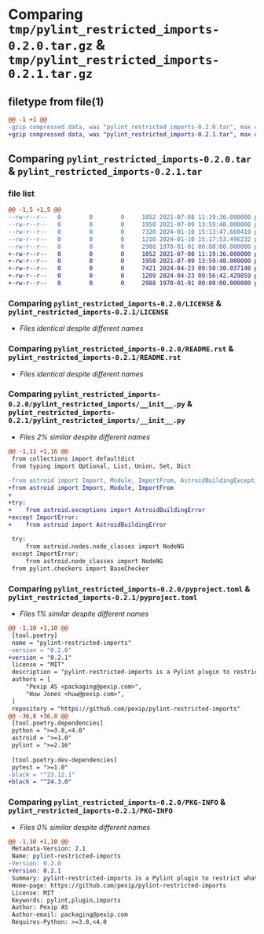 # Comparing `tmp/pylint_restricted_imports-0.2.0.tar.gz` & `tmp/pylint_restricted_imports-0.2.1.tar.gz`

## filetype from file(1)

```diff
@@ -1 +1 @@
-gzip compressed data, was "pylint_restricted_imports-0.2.0.tar", max compression
+gzip compressed data, was "pylint_restricted_imports-0.2.1.tar", max compression
```

## Comparing `pylint_restricted_imports-0.2.0.tar` & `pylint_restricted_imports-0.2.1.tar`

### file list

```diff
@@ -1,5 +1,5 @@
--rw-r--r--   0        0        0     1052 2021-07-08 11:19:36.000000 pylint_restricted_imports-0.2.0/LICENSE
--rw-r--r--   0        0        0     1950 2021-07-09 13:59:48.000000 pylint_restricted_imports-0.2.0/README.rst
--rw-r--r--   0        0        0     7320 2024-01-10 15:13:47.660419 pylint_restricted_imports-0.2.0/pylint_restricted_imports/__init__.py
--rw-r--r--   0        0        0     1210 2024-01-10 15:17:53.496232 pylint_restricted_imports-0.2.0/pyproject.toml
--rw-r--r--   0        0        0     2988 1970-01-01 00:00:00.000000 pylint_restricted_imports-0.2.0/PKG-INFO
+-rw-r--r--   0        0        0     1052 2021-07-08 11:19:36.000000 pylint_restricted_imports-0.2.1/LICENSE
+-rw-r--r--   0        0        0     1950 2021-07-09 13:59:48.000000 pylint_restricted_imports-0.2.1/README.rst
+-rw-r--r--   0        0        0     7421 2024-04-23 09:50:30.037148 pylint_restricted_imports-0.2.1/pylint_restricted_imports/__init__.py
+-rw-r--r--   0        0        0     1209 2024-04-23 09:56:42.429859 pylint_restricted_imports-0.2.1/pyproject.toml
+-rw-r--r--   0        0        0     2988 1970-01-01 00:00:00.000000 pylint_restricted_imports-0.2.1/PKG-INFO
```

### Comparing `pylint_restricted_imports-0.2.0/LICENSE` & `pylint_restricted_imports-0.2.1/LICENSE`

 * *Files identical despite different names*

### Comparing `pylint_restricted_imports-0.2.0/README.rst` & `pylint_restricted_imports-0.2.1/README.rst`

 * *Files identical despite different names*

### Comparing `pylint_restricted_imports-0.2.0/pylint_restricted_imports/__init__.py` & `pylint_restricted_imports-0.2.1/pylint_restricted_imports/__init__.py`

 * *Files 2% similar despite different names*

```diff
@@ -1,11 +1,16 @@
 from collections import defaultdict
 from typing import Optional, List, Union, Set, Dict
 
-from astroid import Import, Module, ImportFrom, AstroidBuildingException
+from astroid import Import, Module, ImportFrom
+
+try:
+    from astroid.exceptions import AstroidBuildingError
+except ImportError:
+    from astroid import AstroidBuildingError
 
 try:
     from astroid.nodes.node_classes import NodeNG
 except ImportError:
     from astroid.node_classes import NodeNG
 from pylint.checkers import BaseChecker
```

### Comparing `pylint_restricted_imports-0.2.0/pyproject.toml` & `pylint_restricted_imports-0.2.1/pyproject.toml`

 * *Files 1% similar despite different names*

```diff
@@ -1,10 +1,10 @@
 [tool.poetry]
 name = "pylint-restricted-imports"
-version = "0.2.0"
+version = "0.2.1"
 license = "MIT"
 description = "pylint-restricted-imports is a Pylint plugin to restrict what imports are allowed in different modules"
 authors = [
     "Pexip AS <packaging@pexip.com>",
     "Huw Jones <huw@pexip.com>",
 ]
 repository = "https://github.com/pexip/pylint-restricted-imports"
@@ -36,8 +36,8 @@
 [tool.poetry.dependencies]
 python = ">=3.8,<4.0"
 astroid = ">=1.0"
 pylint = ">=2.16"
 
 [tool.poetry.dev-dependencies]
 pytest = ">=1.0"
-black = "^23.12.1"
+black = "^24.3.0"
```

### Comparing `pylint_restricted_imports-0.2.0/PKG-INFO` & `pylint_restricted_imports-0.2.1/PKG-INFO`

 * *Files 0% similar despite different names*

```diff
@@ -1,10 +1,10 @@
 Metadata-Version: 2.1
 Name: pylint-restricted-imports
-Version: 0.2.0
+Version: 0.2.1
 Summary: pylint-restricted-imports is a Pylint plugin to restrict what imports are allowed in different modules
 Home-page: https://github.com/pexip/pylint-restricted-imports
 License: MIT
 Keywords: pylint,plugin,imports
 Author: Pexip AS
 Author-email: packaging@pexip.com
 Requires-Python: >=3.8,<4.0
```

